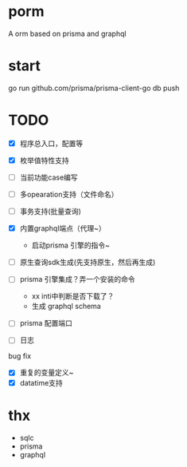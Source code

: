 # porm
A orm based on prisma and graphql


# start 

go run github.com/prisma/prisma-client-go db push


# TODO

- [x] 程序总入口，配置等
- [x] 枚举值特性支持
- [ ] 当前功能case编写
- [ ] 多opearation支持（文件命名）
- [ ] 事务支持(批量查询)
- [x] 内置graphql端点（代理~）
    - 启动prisma 引擎的指令~

- [ ] 原生查询sdk生成(先支持原生，然后再生成)
- [ ] prisma 引擎集成？弄一个安装的命令
    - xx inti中判断是否下载了？
    - 生成 graphql schema
- [ ] prisma 配置端口
- [ ] 日志


bug fix

- [x] 重复的变量定义~
- [x] datatime支持

# thx

- sqlc
- prisma
- graphql
